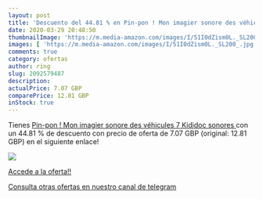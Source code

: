 ```yaml
---
layout: post
title: 'Descuento del 44.81 % en Pin-pon ! Mon imagier sonore des véhicul'
date: 2020-03-29 20:48:50
thumbnailImage: 'https://m.media-amazon.com/images/I/51I0dZism0L._SL200_.jpg'
images: [ 'https://m.media-amazon.com/images/I/51I0dZism0L._SL200_.jpg' ]
comments: true
category: ofertas
author: ring
slug: 2092579487
description:
actualPrice: 7.07 GBP
comparePrice: 12.81 GBP
inStock: true
---
```


Tienes [Pin-pon ! Mon imagier sonore des véhicules  7   Kididoc sonores ](https://www.amazon.com/dp/2092579487/?tag=redken08-20) con un 44.81 % de descuento con precio de oferta de 7.07 GBP (original: 12.81 GBP) en el siguiente enlace!

[![](https://m.media-amazon.com/images/I/51I0dZism0L._SL200_.jpg)](https://www.amazon.com/dp/2092579487/?tag=redken08-20)

[Accede a la oferta!!](https://www.amazon.com/dp/2092579487/?tag=redken08-20)

[Consulta otras ofertas en nuestro canal de telegram](https://t.me/s/ofertas25)
